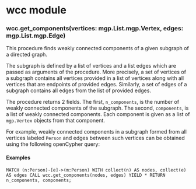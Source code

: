 # wcc module


### wcc.get_components(vertices: mgp.List.mgp.Vertex, edges: mgp.List.mgp.Edge)
This procedure finds weakly connected components of a given subgraph of a
directed graph.

The subgraph is defined by a list of vertices and a list edges which are
passed as arguments of the procedure. More precisely, a set of vertices of
a subgraph contains all vertices provided in a list of vertices along with
all vertices that are endpoints of provided edges. Similarly, a set of
edges of a subgraph contains all edges from the list of provided edges.

The procedure returns 2 fields. The first, `n_components`, is the number
of weakly connected components of the subgraph. The second, `components`,
is a list of weakly connected components. Each component is given as a
list of `mgp.Vertex` objects from that component.

For example, weakly connected components in a subgraph formed from all
vertices labeled `Person` and edges between such vertices can be obtained
using the following openCypher query:

#### Examples

`MATCH (n:Person)-[e]->(m:Person)
WITH collect(n) AS nodes, collect(e) AS edges
CALL wcc.get_components(nodes, edges) YIELD *
RETURN n_components, components;`
